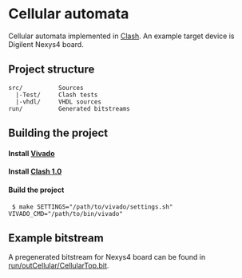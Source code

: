 # Cellular automata

Cellular automata implemented in [Clash](http://www.clash-lang.org).
An example target device is Digilent Nexys4 board.

## Project structure

    src/          Sources
      |-Test/     Clash tests
      |-vhdl/     VHDL sources
    run/          Generated bitstreams

## Building the project

#### Install [Vivado](https://www.xilinx.com/support/download.html)

#### Install [Clash 1.0](https://clash-lang.org/install/)

#### Build the project

     $ make SETTINGS="/path/to/vivado/settings.sh" VIVADO_CMD="/path/to/bin/vivado"

## Example bitstream

A pregenerated bitstream for Nexys4 board can be found in [run/outCellular/CellularTop.bit](run/outCellular/CellularTop.bit).

